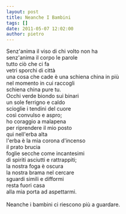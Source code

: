 ```yaml
---
layout: post
title: Neanche I Bambini
tags: []
date: 2011-05-07 12:02:00
author: pietro
---
```

<div dir="ltr" style="text-align: left">Senz'anima il viso di chi volto non ha<br/>senz'anima il corpo le parole<br/>tutto ciò che ci fa<br/>vetri sporchi di città<br/>una cosa che cade è una schiena china in più<br/>nel momento in cui raccogli<br/>schiena china pure tu.<br/>Occhi verde biondo sui binari<br/>un sole ferrigno e caldo<br/>scioglie i tendini del cuore<br/>così convulso e aspro;<br/>ho coraggio a malapena<br/>per riprendere il mio posto<br/>qui nell'erba alta<br/>l'erba è la mia corona d'incenso<br/>il prato brucia<br/>foglie secche come incantesimi<br/>di spiriti asciutti e rattrappiti;<br/>la nostra foga è oscura<br/>la nostra brama nel cercare<br/>sguardi simili e difformi<br/>resta fuori casa<br/>alla mia porta ad aspettarmi.<br/><br/>Neanche i bambini ci riescono più a guardare.<br/>
